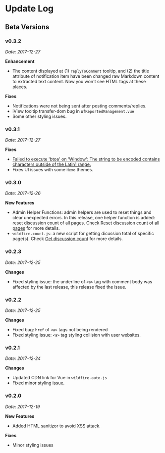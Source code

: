 # Update Log

## Beta Versions

### v0.3.2

*Date: 2017-12-27*

**Enhancement**

- The content displayed at (1) `replyToComment` tooltip, and (2) the title attribute of notification item have been changed raw Markdown content to extracted text content. Now you won't see HTML tags at these places.

**Fixes**

- Notifications were not being sent after posting comments/replies.
- iView tooltip transfer-dom bug in `WfReportedManagement.vue`
- Some other styling issues.

### v0.3.1

*Date: 2017-12-27*

**Fixes**

- [Failed to execute 'btoa' on 'Window': The string to be encoded contains characters outside of the Latin1 range.](https://github.com/cheng-kang/wildfire/issues/16)
- Fixes UI issues with some `Hexo` themes.

### v0.3.0

*Date: 2017-12-26*

**New Features**

- Admin Helper Functions: admin helpers are used to reset things and clear unexpected errors. In this release, one helper function is added: reset discussion count of all pages. Check [Reset discussion count of all pages](admin-helpers.md#_1-reset-discussion-count-for-all-pages) for more details.
- `wildfire.count.js`: a new script for getting dicussion total of specific page(s). Check [Get discussion count](get-discussion-count.md) for more details.

### v0.2.3

*Date: 2017-12-25*

**Changes**

- Fixed styling issue: the underline of `<a>` tag with comment body was affected by the last release, this release fixed the issue.

### v0.2.2

*Date: 2017-12-25*

**Changes**

- Fixed bug: `href` of `<a>` tags not being rendered
- Fixed styling issue: `<a>` tag styling collision with user websites.

### v0.2.1

*Date: 2017-12-24*

**Changes**

- Updated CDN link for Vue in `wildfire.auto.js`
- Fixed minor styling issue. 

### v0.2.0

*Date: 2017-12-19*

**New Features**

- Added HTML sanitizor to avoid XSS attack.

**Fixes**

- Minor styling issues
